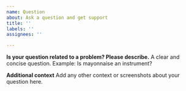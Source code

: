 ```yaml
---
name: Question
about: Ask a question and get support
title: ''
labels: ''
assignees: ''

---
```


**Is your question related to a problem? Please describe.**
A clear and concise question. Example: Is mayonnaise an instrument?

**Additional context**
Add any other context or screenshots about your question here.
